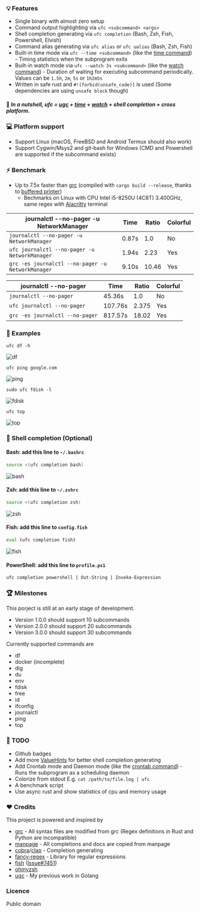 ### 💡 Features

* Single binary with almost zero setup
* Command output highlighting via `ufc <subcommand> <args>`
* Shell completion generating via `ufc completion` (Bash, Zsh, Fish, Powershell, Elvish)
* Command alias generating via `ufc alias` or `ufc ualias` (Bash, Zsh, Fish)
* Built-in time mode via `ufc --time <subcommand>` (like the [time command](https://en.wikipedia.org/wiki/Time_(Unix))) - Timing statistics when the subprogram exits
* Built-in watch mode via `ufc --watch 3s <subcommand>` (like the [watch command](https://en.wikipedia.org/wiki/Watch_(command))) - Duration of waiting for executing subcommand periodically. Values can be `1.5h`, `2m`, `5s` or `1h2m5s`
* Written in safe rust and `#![forbid(unsafe_code)]` is used (Some dependencies are using `unsafe block` though)

#### 🤔 *In a nutshell, ufc = [ugc](https://github.com/garabik/grc) + [time](https://en.wikipedia.org/wiki/Time_(Unix)) + [watch](https://en.wikipedia.org/wiki/Watch_(command)) + shell completion + cross platform.*

### 💻 Platform support

* Support Linux (macOS, FreeBSD and Android Termux should also work)
* Support Cygwin/Msys2 and git-bash for Windows (CMD and Powershell are supported if the subcommand exists)

### ⚡️ Benchmark

* Up to 7.5x faster than [grc](https://github.com/garabik/grc) (compiled with `cargo build --release`, thanks to [buffered printer](https://github.com/BurntSushi/termcolor))
  * Bechmarks on Linux with CPU Intel i5-8250U (4C8T) 3.400GHz, same regex with [Alacritty](https://github.com/alacritty/alacritty) terminal

| journalctl --no-pager -u NetworkManager           | Time  | Ratio | Colorful |
| ------------------------------------------------- | ----- | ----- | -------- |
| `journalctl --no-pager -u NetworkManager`         | 0.87s | 1.0   | No       |
| `ufc journalctl --no-pager -u NetworkManager`     | 1.94s | 2.23  | Yes      |
| `grc -es journalctl --no-pager -u NetworkManager` | 9.10s | 10.46 | Yes      |

| journalctl --no-pager           | Time    | Ratio | Colorful |
| ------------------------------- | ------- | ----- | -------- |
| `journalctl --no-pager`         | 45.36s  | 1.0   | No       |
| `ufc journalctl --no-pager`     | 107.76s | 2.375 | Yes      |
| `grc -es journalctl --no-pager` | 817.57s | 18.02 | Yes      |

### 📖 Examples

`ufc df -h`

![df](https://i.imgur.com/nd76Tu0.png)

`ufc ping google.com`

![ping](https://i.imgur.com/FGeIjGG.png)

`sudo ufc fdisk -l`

![fdisk](https://i.imgur.com/JAtfwxb.png)

`ufc top`

![top](https://i.imgur.com/MKjZyQR.png)

### 🍒 Shell completion (Optional)

#### Bash: add this line to `~/.bashrc`

```sh
source <(ufc completion bash)
```

![bash](https://i.imgur.com/Uxzslae.png)

#### Zsh: add this line to `~/.zshrc`

```sh
source <(ufc completion zsh)
```

![zsh](https://i.imgur.com/BknF2At.png)

#### Fish: add this line to `config.fish`

```sh
eval (ufc completion fish)
```

![fish](https://i.imgur.com/1jUj0uH.png)

#### PowerShell: add this line to `profile.ps1`

```sh
ufc completion powershell | Out-String | Invoke-Expression
```

### 🏆 Milestones

This porject is still at an early stage of development.

* Version 1.0.0 should support 10 subcommands
* Version 2.0.0 should support 20 subcommands
* Version 3.0.0 should support 30 subcommands

Currently supported commands are

* df
* docker (incomplete)
* dig
* du
* env
* fdisk
* free
* id
* ifconfig
* journalctl
* ping
* top

### 📔 TODO

* Github badges
* Add more [ValueHints](https://docs.rs/clap/3.0.0-beta.2/clap/enum.ValueHint.html) for better shell completion generating
* Add Crontab mode and Daemon mode (like the [crontab command](https://en.wikipedia.org/wiki/Cron)) - Runs the subprogram as a scheduling daemon
* Colorize from stdout E.g. `cat /path/to/file.log | ufc`
* A benchmark script
* Use async rust and show statistics of cpu and memory usage

### ❤️ Credits

This project is powered and inspired by

* [grc](https://github.com/garabik/grc) - All syntax files are modified from grc (Regex definitions in Rust and Python are incompatible)
* [manpage](https://en.wikipedia.org/wiki/Man_page) - All completions and docs are copied from manpage
* [cobra](https://github.com/spf13/cobra)/[clap](https://github.com/clap-rs/clap) - Completion generating
* [fancy-regex](https://github.com/fancy-regex/fancy-regex) - Library for regular expressions
* [fish](https://github.com/fish-shell/fish-shell) ([Issue#7451](https://github.com/fish-shell/fish-shell/issues/7451))
* [ohmyzsh](https://github.com/ohmyzsh/ohmyzsh)
* [ugc](https://github.com/joeky888/ugc) - My previous work in Golang

### Licence

Public domain